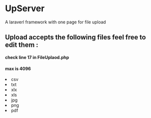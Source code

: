 # UpServer
A laraverl framework with one page for file upload 



<h2> Upload accepts the following files feel free to edit them :</h2>
<h4> check line 17 in FileUplaod.php </h4>
<h4> max is 4096 </h4>

<ui>
  <li>
    csv
  </li>
  <li>
    txt
  </li>
  <li>
    xlx
  </li>
  <li>
    xls
  </li> 
  <li>
    jpg
  </li>
  <li>
  png
  </li>
  <li>
    pdf
   </li>
</ui>
